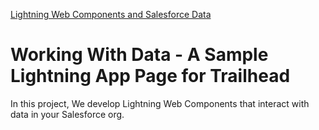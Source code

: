 [Lightning Web Components and Salesforce Data](https://trailhead.salesforce.com/content/learn/modules/lightning-web-components-and-salesforce-data)

# Working With Data - A Sample Lightning App Page for Trailhead
In this project, We develop Lightning Web Components that interact with data in your Salesforce org.
